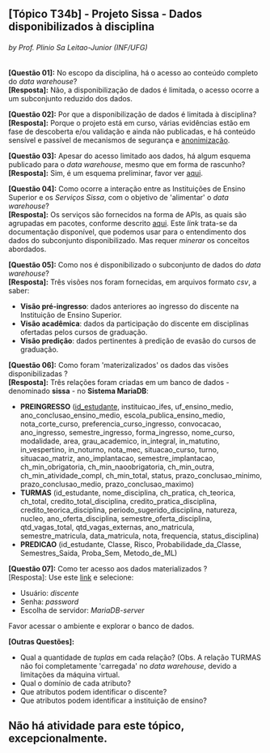 ## [Tópico T34b] - Projeto Sissa - Dados disponibilizados à disciplina
###### *by Prof. Plinio Sa Leitao-Junior (INF/UFG)*

**[Questão 01]:** No escopo da disciplina, há o acesso ao conteúdo completo do _data warehouse_?<br>
**[Resposta]:** Não, a disponibilização de dados é limitada, o acesso ocorre a um subconjunto reduzido dos dados.

**[Questão 02]:** Por que a disponibilização de dados é limitada à disciplina?<br>
**[Resposta]:** Porque o projeto está em curso, várias evidências estão em fase de descoberta e/ou validação e ainda não publicadas, e há conteúdo sensível e passível de mecanismos de segurança e [anonimização](https://anonimizacao.com.br/).

**[Questão 03]:** Apesar do acesso limitado aos dados, há algum esquema publicado para o _data warehouse_, mesmo que em forma de rascunho?<br>
**[Resposta]:** Sim, é um esquema preliminar, favor ver [aqui](https://static.sissa.ufg.br/up_images/modelo.png).

**[Questão 04]:** Como ocorre a interação entre as Instituições de Ensino Superior e os _Serviços Sissa_, com o objetivo de 'alimentar' o _data warehouse_?<br>
**[Resposta]:** Os serviços são fornecidos na forma de APIs, as quais são agrupadas em pacotes, conforme descrito [aqui](https://api.sissa.ufg.br/). Este _link_ trata-se da documentação disponível, que podemos usar para o entendimento dos dados do subconjunto disponibilizado. Mas requer _minerar_ os conceitos abordados.

**[Questão 05]:** Como nos é disponibilizado o subconjunto de dados do _data warehouse_?<br>
**[Resposta]:** Três visões nos foram fornecidas, em arquivos formato _csv_, a saber:
- **Visão pré-ingresso**: dados anteriores ao ingresso do discente na Instituição de Ensino Superior.
- **Visão acadêmica**: dados da participação do discente em disciplinas ofertadas pelos cursos de graduação.
- **Visão predição**: dados pertinentes à predição de evasão do cursos de graduação.

**[Questão 06]:** Como foram 'materizalizados' os dados das visões disponibilizadas ?<br>
**[Resposta]:** Três relações foram criadas em um banco de dados - denominado **sissa** - no **Sistema MariaDB**:
- **PREINGRESSO** (<ins>id_estudante</ins>, instituicao_ifes, uf_ensino_medio, ano_conclusao_ensino_medio, escola_publica_ensino_medio, nota_corte_curso, preferencia_curso_ingresso, convocacao, ano_ingresso, semestre_ingresso, forma_ingresso, nome_curso, modalidade, area, grau_academico, in_integral, in_matutino, in_vespertino, in_noturno, nota_mec, situacao_curso, turno, situacao_matriz, ano_implantacao, semestre_implantacao, ch_min_obrigatoria, ch_min_naoobrigatoria, ch_min_outra, ch_min_atividade_compl, ch_min_total, status, prazo_conclusao_minimo, prazo_conclusao_medio, prazo_conclusao_maximo)
- **TURMAS** (id_estudante, nome_disciplina, ch_pratica, ch_teorica, ch_total, credito_total_disciplina, credito_pratica_disciplina, credito_teorica_disciplina, periodo_sugerido_disciplina, natureza, nucleo, ano_oferta_disciplina, semestre_oferta_disciplina, qtd_vagas_total, qtd_vagas_externas, ano_matricula, semestre_matricula, data_matricula, nota, frequencia, status_disciplina)
- **PREDICAO** (id_estudante, Classe, Risco, Probabilidade_da_Classe, Semestres_Saida, Proba_Sem, Metodo_de_ML)

**[Questão 07]:** Como ter acesso aos dados materializados ?<br>
[Resposta]: Use este [link](http://200.137.197.36/phpMyAdmin/) e selecione:
- Usuário: _discente_
- Senha: _password_
- Escolha de servidor: _MariaDB-server_

Favor acessar o ambiente e explorar o banco de dados.

**[Outras Questões]:**

- Qual a quantidade de _tuplas_ em cada relação? (Obs. A relação TURMAS não foi completamente 'carregada' no _data warehouse_, devido a limitações da máquina virtual.
- Qual o domínio de cada atributo?
- Que atributos podem identificar o discente?
- Que atributos podem identificar a instituição de ensino?

## Não há atividade para este tópico, excepcionalmente.
